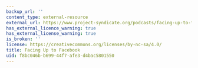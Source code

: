 ```yaml
---
backup_url: ''
content_type: external-resource
external_url: https://www.project-syndicate.org/podcasts/facing-up-to-facebook
has_external_licence_warning: true
has_external_license_warning: true
is_broken: ''
license: https://creativecommons.org/licenses/by-nc-sa/4.0/
title: Facing Up to Facebook
uid: f8bc046b-b699-44f7-afe3-d4bac5801550
---
```

